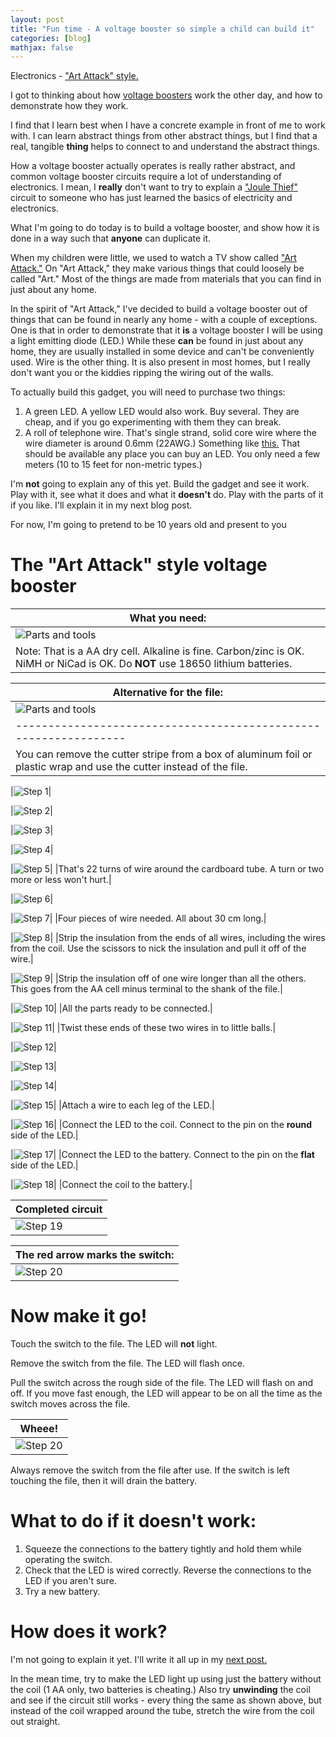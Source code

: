 ```yaml
---
layout: post
title: "Fun time - A voltage booster so simple a child can build it"
categories: [blog]
mathjax: false
---  
```

Electronics - ["Art Attack" style.](https://en.wikipedia.org/wiki/Art_Attack)

I got to thinking about how [voltage boosters](https://en.wikipedia.org/wiki/Boost_converter) work the other day, and how to demonstrate how they work.

I find that I learn best when I have a concrete example in front of me to work with.  I can learn abstract things from other abstract things, but I find that a real, tangible **thing** helps to connect to and understand the abstract things.

How a voltage booster actually operates is really rather abstract, and common voltage booster circuits require a lot of understanding of electronics.  I mean, I **really** don't want to try to explain a ["Joule Thief"](https://en.wikipedia.org/wiki/Joule_thief) circuit to someone who has just learned the basics of electricity and electronics.

What I'm going to do today is to build a voltage booster, and show how it is done in a way such that **anyone** can duplicate it.

When my children were little, we used to watch a TV show called ["Art Attack."](https://en.wikipedia.org/wiki/Art_Attack)  On "Art Attack," they make various things that could loosely be called "Art."  Most of the things are made from materials that you can find in just about any home.

In the spirit of "Art Attack," I've decided to build a voltage booster out of things that can be found in nearly any home - with a couple of exceptions.  One is that in order to demonstrate that it **is** a voltage booster I will be using a light emitting diode (LED.)  While these **can** be found in just about any home, they are usually installed in some device and can't be conveniently used.  Wire is the other thing.  It is also present in most homes, but I really don't want you or the kiddies ripping the wiring out of the walls.

To actually build this gadget, you will need to purchase two things:

1.  A green LED.  A yellow LED would also work.  Buy several.  They are cheap, and if you go experimenting with them they can break.
2.  A roll of telephone wire.  That's single strand, solid core wire where the wire diameter is around 0.6mm (22AWG.)  Something like [this.](https://www.amazon.com/BNTECHGO-Electric-Gauge-Tinned-Copper/dp/B07JN2TN3G/ref=sr_1_8?keywords=awg+22+solid+copper+wire&qid=1570368302&sr=8-8)  That should be available any place you can buy an LED.  You only need a few meters (10 to 15 feet for non-metric types.)

I'm **not** going to explain any of this yet.  Build the gadget and see it work.  Play with it, see what it does and what it **doesn't** do.  Play with the parts of it if you like.  I'll explain it in my next blog post.

For now, I'm going to pretend to be 10 years old and present to you  

# The "Art Attack" style voltage booster

|What you need:|
|--------------|
|![Parts and tools](/assets/voltagebooster/youneedthis.jpg)|
|Note:  That is a AA dry cell.  Alkaline is fine.  Carbon/zinc is OK.  NiMH or NiCad is OK.  Do **NOT** use 18650 lithium batteries.|

|Alternative for the file:|
|--------------|
|![Parts and tools](/assets/voltagebooster/aluminum-foil-box.jpg)|
|----------------------------------------------------------------|
|You can remove the cutter stripe from a box of aluminum foil or plastic wrap and use the cutter instead of the file.|


|![Step 1](/assets/voltagebooster/step1.jpg)|

|![Step 2](/assets/voltagebooster/step2.jpg)|

|![Step 3](/assets/voltagebooster/step3.jpg)|

|![Step 4](/assets/voltagebooster/step4.jpg)|

|![Step 5](/assets/voltagebooster/step5.jpg)|
|That's 22 turns of wire around the cardboard tube.  A turn or two more or less won't hurt.|

|![Step 6](/assets/voltagebooster/step6.jpg)|

|![Step 7](/assets/voltagebooster/step7.jpg)|
|Four pieces of wire needed. All about 30 cm long.|

|![Step 8](/assets/voltagebooster/step8.jpg)|
|Strip the insulation from the ends of all wires, including the wires from the coil.  Use the scissors to nick the insulation and pull it off of the wire.|

|![Step 9](/assets/voltagebooster/step9.jpg)|
|Strip the insulation off of one wire longer than all the others.  This goes from the AA cell minus terminal to the shank of the file.|

|![Step 10](/assets/voltagebooster/step10.jpg)|
|All the parts ready to be connected.|

|![Step 11](/assets/voltagebooster/step11.jpg)|
|Twist these ends of these two wires in to little balls.|

|![Step 12](/assets/voltagebooster/step12.jpg)|

|![Step 13](/assets/voltagebooster/step13.jpg)|

|![Step 14](/assets/voltagebooster/step14.jpg)|

|![Step 15](/assets/voltagebooster/step15.jpg)|
|Attach a wire to each leg of the LED.|

|![Step 16](/assets/voltagebooster/step16.jpg)|
|Connect the LED to the coil.  Connect to the pin on the **round** side of the LED.|

|![Step 17](/assets/voltagebooster/step17.jpg)|
|Connect the LED to the battery.  Connect to the pin on the **flat** side of the LED.|

|![Step 18](/assets/voltagebooster/step18.jpg)|
|Connect the coil to the battery.|

|Completed circuit|
|-----------------|
|![Step 19](/assets/voltagebooster/step19.jpg)|

|The red arrow marks the switch:|
|-----------------|
|![Step 20](/assets/voltagebooster/step20.jpg)|


# Now make it go!

Touch the switch to the file.  The LED will **not** light.

Remove the switch from the file.  The LED will flash once.

Pull the switch across the rough side of the file.  The LED will flash on and off.  If you move fast enough, the LED will appear to be on all the time as the switch moves across the file.

|Wheee!|
|------|
|![Step 20](/assets/voltagebooster/boost.gif)|

Always remove the switch from the file after use.  If the switch is left touching the file, then it will drain the battery.

# What to do if it doesn't work:

1.  Squeeze the connections to the battery tightly and hold them while operating the switch.
2.  Check that the LED is wired correctly.  Reverse the connections to the LED if you aren't sure.
3.  Try a new battery.

# How does it work?

I'm not going to explain it yet.  I'll write it all up in my [next post.](voltagebooster-pt2)

In the mean time, try to make the LED light up using just the battery without the coil (1 AA only, two batteries is cheating.)  Also try **unwinding** the coil and see if the circuit still works - every thing the same as shown above, but instead of the coil wrapped around the tube, stretch the wire from the coil out straight.






